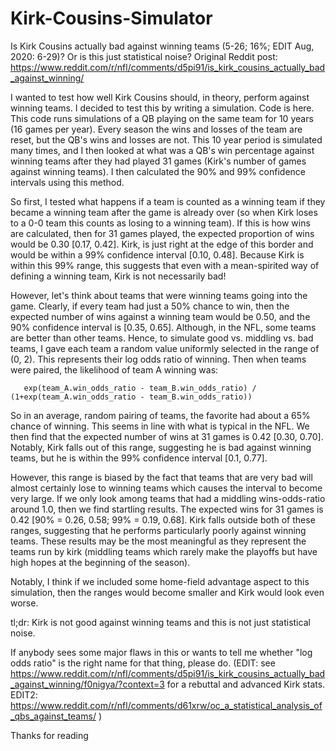 # Kirk-Cousins-Simulator
Is Kirk Cousins actually bad against winning teams (5-26; 16%; EDIT Aug, 2020: 6-29)? Or is this just statistical noise? Original Reddit post: https://www.reddit.com/r/nfl/comments/d5pi91/is_kirk_cousins_actually_bad_against_winning/

I wanted to test how well Kirk Cousins should, in theory, perform against winning teams. I decided to test this by writing a simulation. Code is here. This code runs simulations of a QB playing on the same team for 10 years (16 games per year). Every season the wins and losses of the team are reset, but the QB's wins and losses are not. This 10 year period is simulated many times, and I then looked at what was a QB's win percentage against winning teams after they had played 31 games (Kirk's number of games against winning teams). I then calculated the 90% and 99% confidence intervals using this method.

So first, I tested what happens if a team is counted as a winning team if they became a winning team after the game is already over (so when Kirk loses to a 0-0 team this counts as losing to a winning team). If this is how wins are calculated, then for 31 games played, the expected proportion of wins would be 0.30 [0.17, 0.42]. Kirk, is just right at the edge of this border and would be within a 99% confidence interval [0.10, 0.48]. Because Kirk is within this 99% range, this suggests that even with a mean-spirited way of defining a winning team, Kirk is not necessarily bad!

However, let's think about teams that were winning teams going into the game. Clearly, if every team had just a 50% chance to win, then the expected number of wins against a winning team would be 0.50, and the 90% confidence interval is [0.35, 0.65]. Although, in the NFL, some teams are better than other teams. Hence, to simulate good vs. middling vs. bad teams, I gave each team a random value uniformly selected in the range of (0, 2). This represents their log odds ratio of winning. Then when teams were paired, the likelihood of team A winning was:

       exp(team_A.win_odds_ratio - team_B.win_odds_ratio) / (1+exp(team_A.win_odds_ratio - team_B.win_odds_ratio))

So in an average, random pairing of teams, the favorite had about a 65% chance of winning. This seems in line with what is typical in the NFL. We then find that the expected number of wins at 31 games is 0.42 [0.30, 0.70]. Notably, Kirk falls out of this range, suggesting he is bad against winning teams, but he is within the 99% confidence interval [0.1, 0.77].

However, this range is biased by the fact that teams that are very bad will almost certainly lose to winning teams which causes the interval to become very large. If we only look among teams that had a middling wins-odds-ratio around 1.0, then we find startling results. The expected wins for 31 games is 0.42 [90% = 0.26, 0.58; 99% = 0.19, 0.68]. Kirk falls outside both of these ranges, suggesting that he performs particularly poorly against winning teams. These results may be the most meaningful as they represent the teams run by kirk (middling teams which rarely make the playoffs but have high hopes at the beginning of the season).

Notably, I think if we included some home-field advantage aspect to this simulation, then the ranges would become smaller and Kirk would look even worse.

tl;dr: Kirk is not good against winning teams and this is not just statistical noise.

If anybody sees some major flaws in this or wants to tell me whether "log odds ratio" is the right name for that thing, please do. (EDIT: see https://www.reddit.com/r/nfl/comments/d5pi91/is_kirk_cousins_actually_bad_against_winning/f0nigya/?context=3 for a rebuttal and advanced Kirk stats. EDIT2: https://www.reddit.com/r/nfl/comments/d61xrw/oc_a_statistical_analysis_of_qbs_against_teams/ )

Thanks for reading
